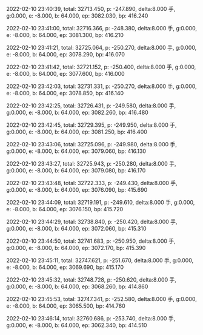 2022-02-10 23:40:39, total: 32713.450, p: -247.890, delta:8.000 手, g:0.000, e: -8.000, b: 64.000, ep: 3082.030, bp: 416.240

2022-02-10 23:41:00, total: 32716.366, p: -248.380, delta:8.000 手, g:0.000, e: -8.000, b: 64.000, ep: 3081.300, bp: 416.210

2022-02-10 23:41:21, total: 32725.064, p: -250.270, delta:8.000 手, g:0.000, e: -8.000, b: 64.000, ep: 3078.290, bp: 416.070

2022-02-10 23:41:42, total: 32721.152, p: -250.400, delta:8.000 手, g:0.000, e: -8.000, b: 64.000, ep: 3077.600, bp: 416.000

2022-02-10 23:42:03, total: 32731.331, p: -250.270, delta:8.000 手, g:0.000, e: -8.000, b: 64.000, ep: 3078.850, bp: 416.140

2022-02-10 23:42:25, total: 32726.431, p: -249.580, delta:8.000 手, g:0.000, e: -8.000, b: 64.000, ep: 3082.260, bp: 416.480

2022-02-10 23:42:45, total: 32729.395, p: -249.950, delta:8.000 手, g:0.000, e: -8.000, b: 64.000, ep: 3081.250, bp: 416.400

2022-02-10 23:43:06, total: 32725.096, p: -249.980, delta:8.000 手, g:0.000, e: -8.000, b: 64.000, ep: 3079.060, bp: 416.130

2022-02-10 23:43:27, total: 32725.943, p: -250.280, delta:8.000 手, g:0.000, e: -8.000, b: 64.000, ep: 3079.080, bp: 416.170

2022-02-10 23:43:48, total: 32722.333, p: -249.430, delta:8.000 手, g:0.000, e: -8.000, b: 64.000, ep: 3076.090, bp: 415.690

2022-02-10 23:44:09, total: 32719.191, p: -249.610, delta:8.000 手, g:0.000, e: -8.000, b: 64.000, ep: 3076.150, bp: 415.720

2022-02-10 23:44:29, total: 32738.840, p: -250.420, delta:8.000 手, g:0.000, e: -8.000, b: 64.000, ep: 3072.060, bp: 415.310

2022-02-10 23:44:50, total: 32741.683, p: -250.950, delta:8.000 手, g:0.000, e: -8.000, b: 64.000, ep: 3072.170, bp: 415.390

2022-02-10 23:45:11, total: 32747.621, p: -251.670, delta:8.000 手, g:0.000, e: -8.000, b: 64.000, ep: 3069.690, bp: 415.170

2022-02-10 23:45:32, total: 32748.728, p: -250.620, delta:8.000 手, g:0.000, e: -8.000, b: 64.000, ep: 3068.260, bp: 414.860

2022-02-10 23:45:53, total: 32747.341, p: -252.580, delta:8.000 手, g:0.000, e: -8.000, b: 64.000, ep: 3065.500, bp: 414.760

2022-02-10 23:46:14, total: 32760.686, p: -253.740, delta:8.000 手, g:0.000, e: -8.000, b: 64.000, ep: 3062.340, bp: 414.510